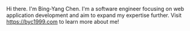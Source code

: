 Hi there. I'm Bing-Yang Chen.
I'm a software engineer focusing on web application development and aim to expand my expertise further.
Visit <https://byc1999.com> to learn more about me!
